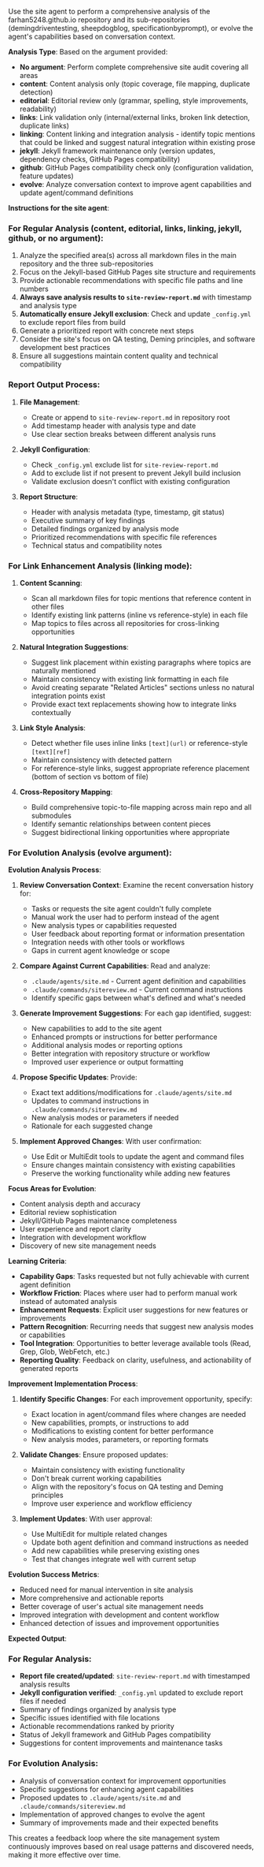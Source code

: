 Use the site agent to perform a comprehensive analysis of the farhan5248.github.io repository and its sub-repositories (demingdriventesting, sheepdogblog, specificationbyprompt), or evolve the agent's capabilities based on conversation context.

**Analysis Type**: Based on the argument provided:

- **No argument**: Perform complete comprehensive site audit covering all areas
- **content**: Content analysis only (topic coverage, file mapping, duplicate detection)
- **editorial**: Editorial review only (grammar, spelling, style improvements, readability)
- **links**: Link validation only (internal/external links, broken link detection, duplicate links)
- **linking**: Content linking and integration analysis - identify topic mentions that could be linked and suggest natural integration within existing prose
- **jekyll**: Jekyll framework maintenance only (version updates, dependency checks, GitHub Pages compatibility)
- **github**: GitHub Pages compatibility check only (configuration validation, feature updates)
- **evolve**: Analyze conversation context to improve agent capabilities and update agent/command definitions

**Instructions for the site agent**:

### For Regular Analysis (content, editorial, links, linking, jekyll, github, or no argument):

1. Analyze the specified area(s) across all markdown files in the main repository and the three sub-repositories
2. Focus on the Jekyll-based GitHub Pages site structure and requirements
3. Provide actionable recommendations with specific file paths and line numbers
4. **Always save analysis results to `site-review-report.md`** with timestamp and analysis type
5. **Automatically ensure Jekyll exclusion**: Check and update `_config.yml` to exclude report files from build
6. Generate a prioritized report with concrete next steps
7. Consider the site's focus on QA testing, Deming principles, and software development best practices
8. Ensure all suggestions maintain content quality and technical compatibility

### Report Output Process:

1. **File Management**: 
   - Create or append to `site-review-report.md` in repository root
   - Add timestamp header with analysis type and date
   - Use clear section breaks between different analysis runs

2. **Jekyll Configuration**:
   - Check `_config.yml` exclude list for `site-review-report.md`
   - Add to exclude list if not present to prevent Jekyll build inclusion
   - Validate exclusion doesn't conflict with existing configuration

3. **Report Structure**:
   - Header with analysis metadata (type, timestamp, git status)
   - Executive summary of key findings
   - Detailed findings organized by analysis mode
   - Prioritized recommendations with specific file references
   - Technical status and compatibility notes

### For Link Enhancement Analysis (linking mode):

1. **Content Scanning**:
   - Scan all markdown files for topic mentions that reference content in other files
   - Identify existing link patterns (inline vs reference-style) in each file
   - Map topics to files across all repositories for cross-linking opportunities

2. **Natural Integration Suggestions**:
   - Suggest link placement within existing paragraphs where topics are naturally mentioned
   - Maintain consistency with existing link formatting in each file
   - Avoid creating separate "Related Articles" sections unless no natural integration points exist
   - Provide exact text replacements showing how to integrate links contextually

3. **Link Style Analysis**:
   - Detect whether file uses inline links `[text](url)` or reference-style `[text][ref]`
   - Maintain consistency with detected pattern
   - For reference-style links, suggest appropriate reference placement (bottom of section vs bottom of file)

4. **Cross-Repository Mapping**:
   - Build comprehensive topic-to-file mapping across main repo and all submodules
   - Identify semantic relationships between content pieces
   - Suggest bidirectional linking opportunities where appropriate

### For Evolution Analysis (evolve argument):

**Evolution Analysis Process**:

1. **Review Conversation Context**: Examine the recent conversation history for:
   - Tasks or requests the site agent couldn't fully complete
   - Manual work the user had to perform instead of the agent
   - New analysis types or capabilities requested
   - User feedback about reporting format or information presentation
   - Integration needs with other tools or workflows
   - Gaps in current agent knowledge or scope

2. **Compare Against Current Capabilities**: Read and analyze:
   - `.claude/agents/site.md` - Current agent definition and capabilities
   - `.claude/commands/sitereview.md` - Current command instructions
   - Identify specific gaps between what's defined and what's needed

3. **Generate Improvement Suggestions**: For each gap identified, suggest:
   - New capabilities to add to the site agent
   - Enhanced prompts or instructions for better performance
   - Additional analysis modes or reporting options
   - Better integration with repository structure or workflow
   - Improved user experience or output formatting

4. **Propose Specific Updates**: Provide:
   - Exact text additions/modifications for `.claude/agents/site.md`
   - Updates to command instructions in `.claude/commands/sitereview.md`
   - New analysis modes or parameters if needed
   - Rationale for each suggested change

5. **Implement Approved Changes**: With user confirmation:
   - Use Edit or MultiEdit tools to update the agent and command files
   - Ensure changes maintain consistency with existing capabilities
   - Preserve the working functionality while adding new features

**Focus Areas for Evolution**:
- Content analysis depth and accuracy
- Editorial review sophistication
- Jekyll/GitHub Pages maintenance completeness
- User experience and report clarity
- Integration with development workflow
- Discovery of new site management needs

**Learning Criteria**:
- **Capability Gaps**: Tasks requested but not fully achievable with current agent definition
- **Workflow Friction**: Places where user had to perform manual work instead of automated analysis
- **Enhancement Requests**: Explicit user suggestions for new features or improvements
- **Pattern Recognition**: Recurring needs that suggest new analysis modes or capabilities
- **Tool Integration**: Opportunities to better leverage available tools (Read, Grep, Glob, WebFetch, etc.)
- **Reporting Quality**: Feedback on clarity, usefulness, and actionability of generated reports

**Improvement Implementation Process**:

1. **Identify Specific Changes**: For each improvement opportunity, specify:
   - Exact location in agent/command files where changes are needed
   - New capabilities, prompts, or instructions to add
   - Modifications to existing content for better performance
   - New analysis modes, parameters, or reporting formats

2. **Validate Changes**: Ensure proposed updates:
   - Maintain consistency with existing functionality
   - Don't break current working capabilities
   - Align with the repository's focus on QA testing and Deming principles
   - Improve user experience and workflow efficiency

3. **Implement Updates**: With user approval:
   - Use MultiEdit for multiple related changes
   - Update both agent definition and command instructions as needed
   - Add new capabilities while preserving existing ones
   - Test that changes integrate well with current setup

**Evolution Success Metrics**:
- Reduced need for manual intervention in site analysis
- More comprehensive and actionable reports
- Better coverage of user's actual site management needs
- Improved integration with development and content workflow
- Enhanced detection of issues and improvement opportunities

**Expected Output**:

### For Regular Analysis:
- **Report file created/updated**: `site-review-report.md` with timestamped analysis results
- **Jekyll configuration verified**: `_config.yml` updated to exclude report files if needed
- Summary of findings organized by analysis type
- Specific issues identified with file locations
- Actionable recommendations ranked by priority
- Status of Jekyll framework and GitHub Pages compatibility
- Suggestions for content improvements and maintenance tasks

### For Evolution Analysis:
- Analysis of conversation context for improvement opportunities
- Specific suggestions for enhancing agent capabilities
- Proposed updates to `.claude/agents/site.md` and `.claude/commands/sitereview.md`
- Implementation of approved changes to evolve the agent
- Summary of improvements made and their expected benefits

This creates a feedback loop where the site management system continuously improves based on real usage patterns and discovered needs, making it more effective over time.
